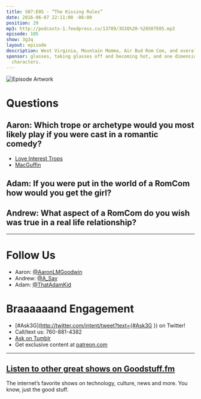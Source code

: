 ```yaml
---
title: S07:E05 - “The Kissing Rules”
date: 2016-06-07 22:11:00 -06:00
position: 29
mp3: http://podcasts-1.feedpress.co/13789/3G3Q%20-%20S07E05.mp3
episode: 105
show: 3g3q
layout: episode
description: West Virginia, Mountain Momma, Air Bud Rom Com, and overall misunderstanding
sponsor: glasses, taking glasses off and becoming hot, and one dimensional female
  characters.
---
```


![Episode Artwork][1]

# Questions

## Aaron: Which trope or archetype would you most likely play if you were cast in a romantic comedy?

* [Love Interest Trops][2]
* [MacGuffin][3]

## Adam: If you were put in the world of a RomCom how would you get the girl?

## Andrew: What aspect of a RomCom do you wish was true in a real life relationship?

***

# Follow Us
* Aaron: [@AaronLMGoodwin](http://twitter.com/aaronlmgoodwin)
* Andrew: [@A_Sav](http://twitter.com/a_sav)
* Adam: [@ThatAdamKid](http://twitter.com/thatadamkid)

# Braaaaaand Engagement
* [#Ask3G](http://twitter.com/intent/tweet?text={#Ask3G }) on Twitter!
* Call/text us: 760-881-4382
* [Ask on Tumblr](http://3g3q.co/ask)
* Get exclusive content at [patreon.com](http://www.patreon.com/3g3q)

***

## [Listen to other great shows on Goodstuff.fm](http://goodstuff.fm/)
The internet’s favorite shows on technology, culture, news and more. You know, just the good stuff.

[1]: http://l.gdwn.co/1fjzU.jpg
[2]: http://tvtropes.org/pmwiki/pmwiki.php/Main/LoveInterests
[3]: https://en.wikipedia.org/wiki/MacGuffin
[4]: http://twitter.com/aaronlmgoodwin
[5]: http://twitter.com/a_sav
[6]: http://twitter.com/thatadamkid
[7]: http://3g3q.co/ask
[8]: http://www.patreon.com/3g3q
[9]: http://goodstuff.fm/3g3q/
